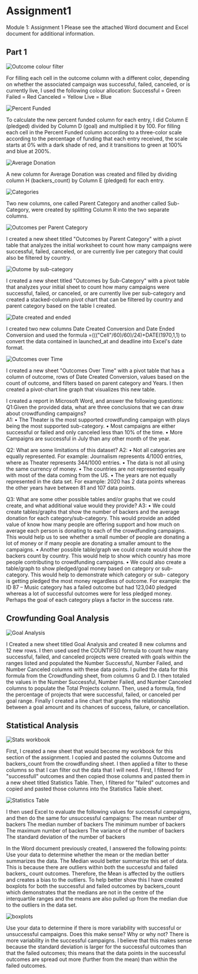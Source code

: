 # Assignment1
Module 1: Assignment 1
Please see the attached Word document and Excel document for additional information.

## Part 1

![Outcome colour filter](https://user-images.githubusercontent.com/120147552/209694366-6cfbe216-e299-4721-a653-2d7a403068df.png)

For filling each cell in the outcome column with a different color, depending on whether the associated campaign was successful, failed, canceled, or is currently live, I used the following colour allocation:
    Successful = Green
    Failed = Red
    Canceled = Yellow
    Live = Blue
    
  ![Percent Funded](https://user-images.githubusercontent.com/120147552/209695331-c3d00d1a-06f6-428d-a501-0868806ca7ed.png)

To calculate the new percent funded column for each entry, I did Column E (pledged) divided by Column D (goal) and multiplied it by 100.
For filling each cell in the Percent Funded column according to a three-color scale according to the percentage of funding that each entry received, the scale starts at 0% with a dark shade of red, and it transitions to green at 100% and blue at 200%.

![Average Donation](https://user-images.githubusercontent.com/120147552/209695349-25911f04-0065-466b-81b1-a9557c9ce1f6.png)

A new column for Average Donation was created and filled by dividing column H (backers_count) by Column E (pledged) for each entry.

![Categories](https://user-images.githubusercontent.com/120147552/209696465-61c5286c-7d09-4507-a418-3859e9eaec89.png)

Two new columns, one called Parent Category and another called Sub-Category, were created by splitting Column R into the two separate columns.

![Outcomes per Parent Category](https://user-images.githubusercontent.com/120147552/209696867-3a11b28d-f7df-413e-8821-be8e7a7bba8a.png)

I created a new sheet titled "Outcomes by Parent Category" with a pivot table that analyzes the initial worksheet to count how many campaigns were successful, failed, canceled, or are currently live per category that could also be filtered by country.

![Outome by sub-category](https://user-images.githubusercontent.com/120147552/209697312-a4f1cf11-819d-4c89-ba82-2d42e1968b97.png)

I created a new sheet titled "Outcomes by Sub-Category" with a pivot table that analyzes your initial sheet to count how many campaigns were successful, failed, or canceled, or are currently live per sub-category and created a stacked-column pivot chart that can be filtered by country and parent category based on the table I created.

![Date created and ended](https://user-images.githubusercontent.com/120147552/209697591-8020b52f-4263-4ad1-82f8-61f22b1f4144.png)

I created two new columns Date Created Conversion and Date Ended Conversion and used the formula =((("Cell"/60)/60)/24)+DATE(1970,1,1) to convert the data contained in launched_at and deadline into Excel's date format.

![Outcomes over Time](https://user-images.githubusercontent.com/120147552/209698076-94c5d555-9896-4b6f-aef9-9a7f400b7e4a.png)

 I created a new sheet "Outcomes Over Time" with a pivot table that has a column of outcome, rows of Date Created Conversion, values based on the count of outcome, and filters based on parent category and Years. I then created a pivot-chart line graph that visualizes this new table.
 
 I created a report in Microsoft Word, and answer the following questions:
  Q1:Given the provided data, what are three conclusions that we can draw about crowdfunding campaigns?  
  A1: •	The Theater is the most supported crowdfunding campaign with plays being the most supported sub-category.
      •	Most campaigns are either successful or failed and only canceled less than 10% of the time.
      •	More Campaigns are successful in July than any other month of the year.
      
  Q2: What are some limitations of this dataset?
  A2: •	Not all categories are equally represented. For example: Journalism represents 4/1000 entries, where as Theater represents 344/1000 entries.
      •	The data is not all using the same currency of money.
      •	The countries are not represented equally with most of the data coming from the US.
      •	The years are not equally represented in the data set. For example: 2020 has 2 data points whereas the other years have between 81 and 107 data points.
      
 Q3: What are some other possible tables and/or graphs that we could create, and what additional value would they provide?
 A3: •	We could create tables/graphs that show the number of backers and the average donation for each category/sub-category. This would provide an added value of         know how many people are offering support and how much on average each person is donating to each of the crowdfunding campaigns. This would help us to see           whether a small number of people are donating a lot of money or if many people are donating a smaller amount to the campaigns.
     •	Another possible table/graph we could create would show the backers count by country. This would help to show which country has more people contributing to         crowdfunding campaigns.
     •	We could also create a table/graph to show pledged/goal money based on category or sub-category. This would help to demonstrate which category or sub-               category is getting pledged the most money regardless of outcome. For example: the ID 87 – Music category has a failed outcome but had 123,040 pledged               whereas a lot of successful outcomes were for less pledged money. Perhaps the goal of each category plays a factor in the success rate.

## Crowfunding Goal Analysis

![Goal Analysis](https://user-images.githubusercontent.com/120147552/209698745-c011edf7-4cfc-42f2-822d-4da4424bea8f.png)

I Created a new sheet titled Goal Analysis and created 8 new columns and 12 new rows. 
I then used used the COUNTIFS() formula to count how many successful, failed, and canceled projects were created with goals within the ranges listed and populated the Number Successful, Number Failed, and Number Canceled columns with these data points. I pulled the data for this formula from the Crowdfunding sheet, from columns G and D. 
I then totaled the values in the Number Successful, Number Failed, and Number Canceled columns to populate the Total Projects column. Then, used a formula, find the percentage of projects that were successful, failed, or canceled per goal range.
Finally I created a line chart that graphs the relationship between a goal amount and its chances of success, failure, or cancellation.

## Statistical Analysis

![Stats workbook](https://user-images.githubusercontent.com/120147552/209699633-e0563226-f6e1-47cd-85c5-5d7fb743dbcb.png)

First, I created a new sheet that would become my workbook for this section of the assignment. I copied and pasted the columns Outcome and backers_count from the crowdfunding sheet. I then applied a filter to these columns so that I can filter out the data that I will need. First, I filtered for "successfull" outcomes and then copied those columns and pasted them in a new sheet titled Statistics Table. Then, I filtered for "failed" outcomes and copied and pasted those columns into the Statistics Table sheet.

![Statistics Table](https://user-images.githubusercontent.com/120147552/209700276-e0f67f2e-b3ad-4305-9bba-58125acf7d0b.png)

I then used Excel to evaluate the following values for successful campaigns, and then do the same for unsuccessful campaigns:
  The mean number of backers
  The median number of backers
  The minimum number of backers
  The maximum number of backers
  The variance of the number of backers
  The standard deviation of the number of backers
  
  In the Word document previously created, I answered the following points:
    Use your data to determine whether the mean or the median better summarizes the data.
            The Median would better summarize this set of data. This is because there are outliers within both the successful and failed backers_ count outcomes.               Therefore, the Mean is affected by the outliers and creates a bias to the outliers. To help better show this I have created boxplots for both the                   successful and failed outcomes by backers_count which demonstrates that the medians are not in the centre of the interquartile ranges and the means are             also pulled up from the median due to the outliers in the data set. 
            
![boxplots](https://user-images.githubusercontent.com/120147552/209701442-52564ed0-82a9-4d4e-a13b-8f95579da661.png)
                  
  Use your data to determine if there is more variability with successful or unsuccessful campaigns. Does this make sense? Why or why not?
            There is more variability in the successful campaigns. I believe that this makes sense because the standard deviation is larger for the successful                   outcomes than that the failed outcomes; this means that the data points in the successful outcomes are spread out more (further from the mean) than                 within the failed outcomes. 

